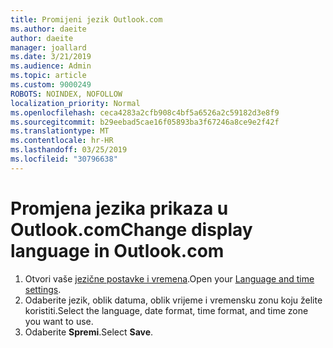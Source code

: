 ```yaml
---
title: Promijeni jezik Outlook.com
ms.author: daeite
author: daeite
manager: joallard
ms.date: 3/21/2019
ms.audience: Admin
ms.topic: article
ms.custom: 9000249
ROBOTS: NOINDEX, NOFOLLOW
localization_priority: Normal
ms.openlocfilehash: ceca4283a2cfb908c4bf5a6526a2c59182d3e8f9
ms.sourcegitcommit: b29eebad5cae16f05893ba3f67246a8ce9e2f42f
ms.translationtype: MT
ms.contentlocale: hr-HR
ms.lasthandoff: 03/25/2019
ms.locfileid: "30796638"
---
```

# <a name="change-display-language-in-outlookcom"></a><span data-ttu-id="bf984-102">Promjena jezika prikaza u Outlook.com</span><span class="sxs-lookup"><span data-stu-id="bf984-102">Change display language in Outlook.com</span></span>

1. <span data-ttu-id="bf984-103">Otvori vaše [jezične postavke i vremena](https://go.microsoft.com/fwlink/?linkid=2085505).</span><span class="sxs-lookup"><span data-stu-id="bf984-103">Open your [Language and time settings](https://go.microsoft.com/fwlink/?linkid=2085505).</span></span>
1. <span data-ttu-id="bf984-104">Odaberite jezik, oblik datuma, oblik vrijeme i vremensku zonu koju želite koristiti.</span><span class="sxs-lookup"><span data-stu-id="bf984-104">Select the language, date format, time format, and time zone you want to use.</span></span>
1. <span data-ttu-id="bf984-105">Odaberite **Spremi**.</span><span class="sxs-lookup"><span data-stu-id="bf984-105">Select **Save**.</span></span>